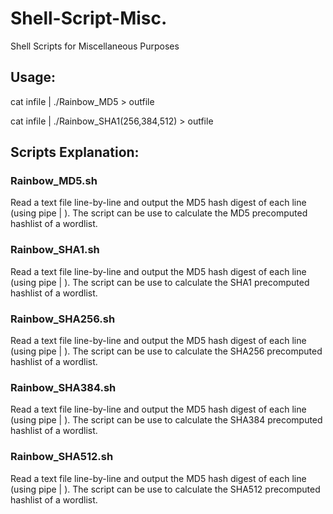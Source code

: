 # Shell-Script-Misc.
Shell Scripts for Miscellaneous Purposes

## Usage:

cat infile | ./Rainbow_MD5 > outfile

cat infile | ./Rainbow_SHA1(256,384,512) > outfile

## Scripts Explanation:

### Rainbow_MD5.sh
Read a text file line-by-line and output the MD5 hash digest of each line (using pipe | ). The script can be use to calculate the MD5 precomputed hashlist of a wordlist.

### Rainbow_SHA1.sh
Read a text file line-by-line and output the MD5 hash digest of each line (using pipe | ). The script can be use to calculate the SHA1 precomputed hashlist of a wordlist.

### Rainbow_SHA256.sh
Read a text file line-by-line and output the MD5 hash digest of each line (using pipe | ). The script can be use to calculate the SHA256 precomputed hashlist of a wordlist.

### Rainbow_SHA384.sh
Read a text file line-by-line and output the MD5 hash digest of each line (using pipe | ). The script can be use to calculate the SHA384 precomputed hashlist of a wordlist.

### Rainbow_SHA512.sh
Read a text file line-by-line and output the MD5 hash digest of each line (using pipe | ). The script can be use to calculate the SHA512 precomputed hashlist of a wordlist.
